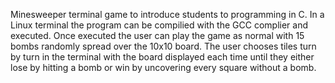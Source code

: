 Minesweeper terminal game to introduce students to programming in C. In a Linux terminal the program can be compilied with the GCC complier and executed. Once executed the user can play the game as normal with 15 bombs randomly spread over the 10x10 board. The user chooses tiles turn by turn in the terminal with the board displayed each time until they either lose by hitting a bomb or win by uncovering every square without a bomb.  

